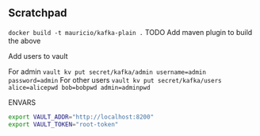 ## Scratchpad

`docker build -t mauricio/kafka-plain .`
TODO Add maven plugin to build the above

Add users to vault

For admin
`vault kv put secret/kafka/admin username=admin password=admin`
For other users
`vault kv put secret/kafka/users alice=alicepwd bob=bobpwd admin=adminpwd`

ENVARS
```bash
export VAULT_ADDR="http://localhost:8200"
export VAULT_TOKEN="root-token"

```